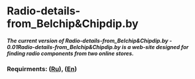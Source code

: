 # Radio-details-from_Belchip&Chipdip.by
##### The current version of Radio-details-from_Belchip&Chipdip.by - 0.01Radio-details-from_Belchip&Chipdip.by is a web-site designed for finding radio components from two online stores.
### Requirments: ([Ru]()), ([En](https://github.com/NikMsh/Radio-details-from_Belchip-Chipdip.by/blob/master/Project%20Documentation/SRS(EN).md))
